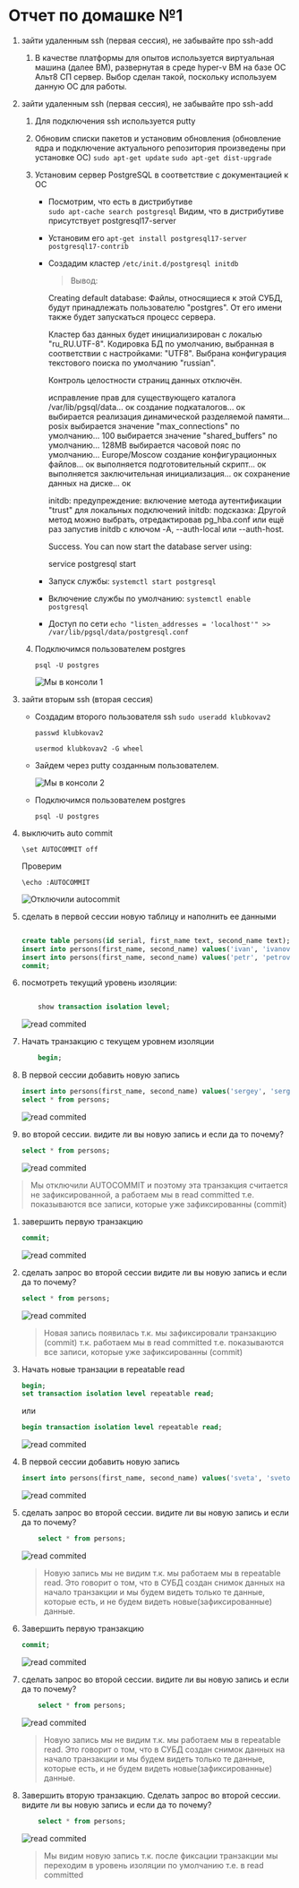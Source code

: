 # Отчет по домашке №1
1. зайти удаленным ssh (первая сессия), не забывайте про ssh-add
    1. В качестве платформы для опытов используется виртуальная машина (далее ВМ), развернутая в среде hyper-v
    ВМ на базе ОС Альт8 СП сервер. Выбор сделан такой, поскольку используем данную ОС для работы.
1. зайти удаленным ssh (первая сессия), не забывайте про ssh-add
    1. Для подключения ssh используется putty 
    1. Обновим списки пакетов и установим обновления (обновление ядра и подключение актуального репозитория произведены при установке ОС)
        ```sudo apt-get update``` 
        ```sudo apt-get dist-upgrade```
    1. Установим сервер PostgreSQL в соответствие с документацией к ОС
        * Посмотрим, что есть в дистрибутиве  
            ```sudo apt-cache search postgresql```
        Видим, что в дистрибутиве присутствует postgresql17-server
        * Установим его
            ```apt-get install postgresql17-server  postgresql17-contrib```
        * Создадим кластер 
            ```/etc/init.d/postgresql initdb```
            > Вывод:
           
            Creating default database:
            Файлы, относящиеся к этой СУБД, будут принадлежать пользователю "postgres".
            От его имени также будет запускаться процесс сервера.

            Кластер баз данных будет инициализирован с локалью "ru_RU.UTF-8".
            Кодировка БД по умолчанию, выбранная в соответствии с настройками: "UTF8".
            Выбрана конфигурация текстового поиска по умолчанию "russian".

            Контроль целостности страниц данных отключён.

            исправление прав для существующего каталога /var/lib/pgsql/data... ок
            создание подкаталогов... ок
            выбирается реализация динамической разделяемой памяти... posix
            выбирается значение "max_connections" по умолчанию... 100
            выбирается значение "shared_buffers" по умолчанию... 128MB
            выбирается часовой пояс по умолчанию... Europe/Moscow
            создание конфигурационных файлов... ок
            выполняется подготовительный скрипт... ок
            выполняется заключительная инициализация... ок
            сохранение данных на диске... ок

            initdb: предупреждение: включение метода аутентификации "trust" для локальных подключений
            initdb: подсказка: Другой метод можно выбрать, отредактировав pg_hba.conf или ещё раз запустив initdb с ключом -A, --auth-local или --auth-host.

            Success. You can now start the database server using:

            service postgresql start
        * Запуск службы:
            `systemctl start postgresql`
        * Включение службы по умолчанию:
            `systemctl enable postgresql`
        * Доступ по сети
            `echo "listen_addresses = 'localhost'" >> /var/lib/pgsql/data/postgresql.conf`
    1. Подключимся пользователем postgres

        `psql -U postgres`
    
        ![Мы в консоли 1](../img/psql_u_postgres.jpg)
1. зайти вторым ssh (вторая сессия)

    * Создадим второго пользователя ssh
        `sudo useradd klubkovav2`

        `passwd klubkovav2`

        `usermod klubkovav2 -G wheel`
    * Зайдем через putty созданным пользователем.

        ![Мы в консоли 2](../img/klubkovav2.jpg)
    
    * Подключимся пользователем postgres

        `psql -U postgres`

1. выключить auto commit
    
    `\set AUTOCOMMIT off`

    Проверим

    `\echo :AUTOCOMMIT`

    ![Отключили autocommit](../img/autocommit_off.jpg)

1. сделать в первой сессии новую таблицу и наполнить ее данными

    ```SQL

    create table persons(id serial, first_name text, second_name text); 
    insert into persons(first_name, second_name) values('ivan', 'ivanov'); 
    insert into persons(first_name, second_name) values('petr', 'petrov'); 
    commit;

    ```
1. посмотреть текущий уровень изоляции: 
    
    ```SQL

        show transaction isolation level;
    
    ```

    ![read commited](../img/level_isolation.jpg)

1. Начать транзакцию с текущем уровнем изоляции
    
    ```SQL
        begin;
    ```

1.  В первой сессии добавить новую запись 

    ```SQL
    insert into persons(first_name, second_name) values('sergey', 'sergeev'); 
    select * from persons; 
    ```
    ![read commited](../img/1.jpg)

1. во второй сессии. видите ли вы новую запись и если да то почему?

    ```SQL
    select * from persons; 
    ```
    ![read commited](../img/2.jpg)

> Мы отключили AUTOCOMMIT и поэтому эта транзакция считается не зафиксированной, а работаем мы в read committed т.е. показываются все записи, которые уже зафиксированны (commit)
    
1. завершить первую транзакцию

    ```SQL
    commit;
    ``` 
    ![read commited](../img/3.jpg)

1. сделать запрос во второй сессии видите ли вы новую запись и если да то почему?
    
    ```SQL
    select * from persons;
    ```

    ![read commited](../img/4.jpg)

    > Новая запись появилась т.к. мы зафиксировали транзакцию (commit) т.к. работаем мы в read committed т.е. показываются все записи, которые уже зафиксированны (commit)
    
1. Начать новые транзации в repeatable read
    
    ```SQL
    begin;
    set transaction isolation level repeatable read;
    ```
    или

    ```SQL
    begin transaction isolation level repeatable read;
    ```

    ![read commited](../img/5.jpg)


1. В первой сессии добавить новую запись 
    
    ```SQL
    insert into persons(first_name, second_name) values('sveta', 'svetova'); 

    ```  
    
    ![read commited](../img/6.jpg)

1. сделать запрос во второй сессии. видите ли вы новую запись и если да то почему?

    ```SQL
        select * from persons;
    ```
    ![read commited](../img/4.jpg)

    > Новую запись мы не видим т.к. мы работаем мы в repeatable read. Это говорит о том, что в СУБД создан снимок данных на начало транзакции и мы будем видеть только те данные, которые есть, и не будем видеть новые(зафиксированные) данные.
    
1. Завершить первую транзакцию

    ```SQL
    commit;
    ``` 
    ![read commited](../img/4.jpg)
    
1.  сделать запрос во второй сессии. видите ли вы новую запись и если да то почему?

    ```SQL
        select * from persons;
    ```
    ![read commited](../img/7.jpg)

    > Новую запись мы не видим т.к. мы работаем мы в repeatable read. Это говорит о том, что в СУБД создан снимок данных на начало транзакции и мы будем видеть только те данные, которые есть, и не будем видеть новые(зафиксированные) данные.

1. Завершить вторую транзакцию. Cделать запрос во второй сессии. видите ли вы новую запись и если да то почему?

    ```SQL
        select * from persons;
    ```
    ![read commited](../img/8.jpg)

    > Мы видим новую запись т.к. после фиксации транзакции мы переходим в уровень изоляции по умолчанию т.е. в read committed






